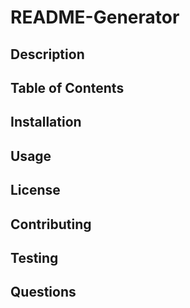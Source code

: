 # README-Generator
            
## Description

## Table of Contents

## Installation

## Usage

## License

## Contributing 

## Testing

## Questions
